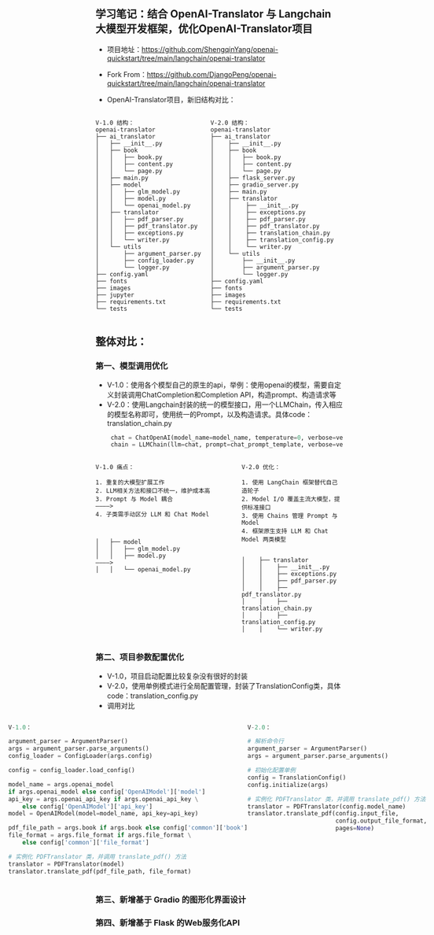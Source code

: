 ## 学习笔记：结合 OpenAI-Translator 与 Langchain 大模型开发框架，优化OpenAI-Translator项目
- 项目地址：https://github.com/ShengqinYang/openai-quickstart/tree/main/langchain/openai-translator
- Fork From：https://github.com/DjangoPeng/openai-quickstart/tree/main/langchain/openai-translator

- OpenAI-Translator项目，新旧结构对比：

<div style="display: flex; justify-content: center;">
<div style="flex-grow: 1;">


```plaintext 
V-1.0 结构：
openai-translator
├── ai_translator
│   ├── __init__.py
│   ├── book
│   │   ├── book.py
│   │   ├── content.py
│   │   └── page.py
│   ├── main.py
│   ├── model
│   │   ├── glm_model.py
│   │   ├── model.py
│   │   └── openai_model.py
│   ├── translator
│   │   ├── pdf_parser.py
│   │   ├── pdf_translator.py
│   │   ├── exceptions.py
│   │   └── writer.py
│   └── utils
│       ├── argument_parser.py
│       ├── config_loader.py
│       └── logger.py
├── config.yaml
├── fonts
├── images
├── jupyter
├── requirements.txt
└── tests
```  
 </div>

<div style="flex-grow: 1;">

```plaintext
V-2.0 结构：
openai-translator
├── ai_translator
│    ├── __init__.py
│    ├── book
│    │   ├── book.py
│    │   ├── content.py
│    │   └── page.py
│    ├── flask_server.py
│    ├── gradio_server.py
│    ├── main.py
│    ├── translator
│    │    ├── __init__.py
│    │    ├── exceptions.py
│    │    ├── pdf_parser.py
│    │    ├── pdf_translator.py
│    │    ├── translation_chain.py
│    │    ├── translation_config.py
│    │    └── writer.py
│    └── utils
│        ├── __init__.py
│        ├── argument_parser.py
│        └── logger.py
├── config.yaml
├── fonts
├── images
├── requirements.txt
└── tests
```

</div>
</div>

## 整体对比：
### 第一、模型调用优化
* V-1.0：使用各个模型自己的原生的api，举例：使用openai的模型，需要自定义封装调用ChatCompletion和Completion API，构造prompt、构造请求等
* V-2.0：使用Langchain封装的统一的模型接口，用一个LLMChain，传入相应的模型名称即可，使用统一的Prompt，以及构造请求。具体code：translation_chain.py
  ```python
   chat = ChatOpenAI(model_name=model_name, temperature=0, verbose=verbose)  
   chain = LLMChain(llm=chat, prompt=chat_prompt_template, verbose=verbose)
  ```

<div style="display: flex; justify-content: center;">
<div style="flex-grow: 1;">

```plaintext 
V-1.0 痛点：

1. 重复的大模型扩展工作
2. LLM相关方法和接口不统一，维护成本高                
3. Prompt 与 Model 耦合                            ————>
4. 子类需手动区分 LLM 和 Chat Model
         
         
                                  
│   ├── model
│   │   ├── glm_model.py
│   │   ├── model.py                              ————>
│   │   └── openai_model.py



```  
 </div>

<div style="flex-grow: 1;">

```plaintext
V-2.0 优化：

1. 使用 LangChain 框架替代自己造轮子
2. Model I/O 覆盖主流大模型，提供标准接口 
3. 使用 Chains 管理 Prompt 与 Model
4. 框架原生支持 LLM 和 Chat Model 两类模型


│    ├── translator
│    │    ├── __init__.py
│    │    ├── exceptions.py
│    │    ├── pdf_parser.py
│    │    ├── pdf_translator.py
│    │    ├── translation_chain.py
│    │    ├── translation_config.py
│    │    └── writer.py
```
</div>

</div>


### 第二、项目参数配置优化
- V-1.0，项目启动配置比较复杂没有很好的封装
- V-2.0，使用单例模式进行全局配置管理，封装了TranslationConfig类，具体code：translation_config.py
- 调用对比
<div style="display: flex; justify-content: center;">
<div style="flex-grow: 0;">

```python
V-1.0：

argument_parser = ArgumentParser()
args = argument_parser.parse_arguments()
config_loader = ConfigLoader(args.config)

config = config_loader.load_config()

model_name = args.openai_model
if args.openai_model else config['OpenAIModel']['model']
api_key = args.openai_api_key if args.openai_api_key \
    else config['OpenAIModel']['api_key']
model = OpenAIModel(model=model_name, api_key=api_key)

pdf_file_path = args.book if args.book else config['common']['book']
file_format = args.file_format if args.file_format \
    else config['common']['file_format']

# 实例化 PDFTranslator 类，并调用 translate_pdf() 方法
translator = PDFTranslator(model)
translator.translate_pdf(pdf_file_path, file_format)
```
 </div>

<div style="flex-grow: 1;">


```python
V-2.0：

# 解析命令行
argument_parser = ArgumentParser()
args = argument_parser.parse_arguments()

# 初始化配置单例
config = TranslationConfig()
config.initialize(args)    

# 实例化 PDFTranslator 类，并调用 translate_pdf() 方法
translator = PDFTranslator(config.model_name)
translator.translate_pdf(config.input_file, 
                         config.output_file_format, 
                         pages=None)






```
</div>

</div>


### 第三、新增基于 Gradio 的图形化界面设计

### 第四、新增基于 Flask 的Web服务化API


